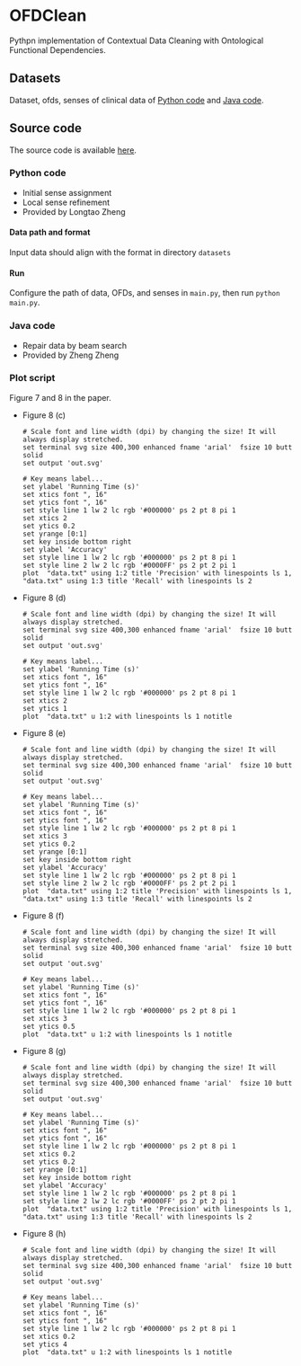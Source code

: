 # OFDClean

Pythpn implementation of Contextual Data Cleaning with Ontological Functional Dependencies.

## Datasets

Dataset, ofds, senses of clinical data of [Python code](https://github.com/ltzheng/OFDClean/tree/master/Python/datasets) and [Java code](https://github.com/ltzheng/OFDClean/tree/master/Java/data). 

## Source code

The source code is available [here](https://github.com/ltzheng/OFDClean). 

### Python code 

- Initial sense assignment
- Local sense refinement
- Provided by Longtao Zheng

#### Data path and format

Input data should align with the format in directory `datasets`

#### Run

Configure the path of data, OFDs, and senses in `main.py`, then run `python main.py`.

### Java code 

- Repair data by beam search
- Provided by Zheng Zheng

### Plot script

Figure 7 and 8 in the paper.

- Figure 8 (c)

  ```
  # Scale font and line width (dpi) by changing the size! It will always display stretched.
  set terminal svg size 400,300 enhanced fname 'arial'  fsize 10 butt solid
  set output 'out.svg'

  # Key means label...
  set ylabel 'Running Time (s)'
  set xtics font ", 16"
  set ytics font ", 16"
  set style line 1 lw 2 lc rgb '#000000' ps 2 pt 8 pi 1
  set xtics 2
  set ytics 0.2
  set yrange [0:1]
  set key inside bottom right
  set ylabel 'Accuracy'
  set style line 1 lw 2 lc rgb '#000000' ps 2 pt 8 pi 1
  set style line 2 lw 2 lc rgb '#0000FF' ps 2 pt 2 pi 1
  plot  "data.txt" using 1:2 title 'Precision' with linespoints ls 1, "data.txt" using 1:3 title 'Recall' with linespoints ls 2
  ```

- Figure 8 (d)

  ```
  # Scale font and line width (dpi) by changing the size! It will always display stretched.
  set terminal svg size 400,300 enhanced fname 'arial'  fsize 10 butt solid
  set output 'out.svg'

  # Key means label...
  set ylabel 'Running Time (s)'
  set xtics font ", 16"
  set ytics font ", 16"
  set style line 1 lw 2 lc rgb '#000000' ps 2 pt 8 pi 1
  set xtics 2
  set ytics 1
  plot  "data.txt" u 1:2 with linespoints ls 1 notitle
  ```
  
- Figure 8 (e)

  ```
  # Scale font and line width (dpi) by changing the size! It will always display stretched.
  set terminal svg size 400,300 enhanced fname 'arial'  fsize 10 butt solid
  set output 'out.svg'

  # Key means label...
  set ylabel 'Running Time (s)'
  set xtics font ", 16"
  set ytics font ", 16"
  set style line 1 lw 2 lc rgb '#000000' ps 2 pt 8 pi 1
  set xtics 3
  set ytics 0.2
  set yrange [0:1]
  set key inside bottom right
  set ylabel 'Accuracy'
  set style line 1 lw 2 lc rgb '#000000' ps 2 pt 8 pi 1
  set style line 2 lw 2 lc rgb '#0000FF' ps 2 pt 2 pi 1
  plot  "data.txt" using 1:2 title 'Precision' with linespoints ls 1, "data.txt" using 1:3 title 'Recall' with linespoints ls 2
  ```

- Figure 8 (f)
 
  ```
  # Scale font and line width (dpi) by changing the size! It will always display stretched.
  set terminal svg size 400,300 enhanced fname 'arial'  fsize 10 butt solid
  set output 'out.svg'

  # Key means label...
  set ylabel 'Running Time (s)'
  set xtics font ", 16"
  set ytics font ", 16"
  set style line 1 lw 2 lc rgb '#000000' ps 2 pt 8 pi 1
  set xtics 3
  set ytics 0.5
  plot  "data.txt" u 1:2 with linespoints ls 1 notitle
  ```

- Figure 8 (g)
  
  ```
  # Scale font and line width (dpi) by changing the size! It will always display stretched.
  set terminal svg size 400,300 enhanced fname 'arial'  fsize 10 butt solid
  set output 'out.svg'

  # Key means label...
  set ylabel 'Running Time (s)'
  set xtics font ", 16"
  set ytics font ", 16"
  set style line 1 lw 2 lc rgb '#000000' ps 2 pt 8 pi 1
  set xtics 0.2
  set ytics 0.2
  set yrange [0:1]
  set key inside bottom right
  set ylabel 'Accuracy'
  set style line 1 lw 2 lc rgb '#000000' ps 2 pt 8 pi 1
  set style line 2 lw 2 lc rgb '#0000FF' ps 2 pt 2 pi 1
  plot  "data.txt" using 1:2 title 'Precision' with linespoints ls 1, "data.txt" using 1:3 title 'Recall' with linespoints ls 2
  ```

- Figure 8 (h)
  
  ```
  # Scale font and line width (dpi) by changing the size! It will always display stretched.
  set terminal svg size 400,300 enhanced fname 'arial'  fsize 10 butt solid
  set output 'out.svg'

  # Key means label...
  set ylabel 'Running Time (s)'
  set xtics font ", 16"
  set ytics font ", 16"
  set style line 1 lw 2 lc rgb '#000000' ps 2 pt 8 pi 1
  set xtics 0.2
  set ytics 4
  plot  "data.txt" u 1:2 with linespoints ls 1 notitle
  ```
